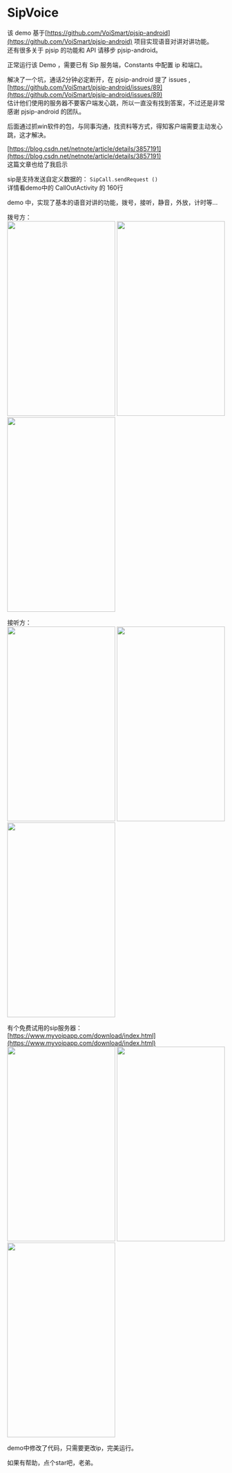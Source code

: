 # SipVoice

该 demo 基于[https://github.com/VoiSmart/pjsip-android](https://github.com/VoiSmart/pjsip-android)
项目实现语音对讲对讲功能。    
还有很多关于 pjsip 的功能和 API 请移步 pjsip-android。  
    
正常运行该 Demo ，需要已有 Sip 服务端，Constants 中配置 ip 和端口。 

解决了一个坑，通话2分钟必定断开，在 pjsip-android 提了 issues ,[https://github.com/VoiSmart/pjsip-android/issues/89](https://github.com/VoiSmart/pjsip-android/issues/89)  
估计他们使用的服务器不要客户端发心跳，所以一直没有找到答案，不过还是非常感谢 pjsip-android 的团队。

后面通过抓win软件的包，与同事沟通，找资料等方式，得知客户端需要主动发心跳，这才解决。  

[https://blog.csdn.net/netnote/article/details/3857191](https://blog.csdn.net/netnote/article/details/3857191)  
这篇文章也给了我启示  
  
sip是支持发送自定义数据的：
``
SipCall.sendRequest ()
``  
详情看demo中的 CallOutActivity 的 160行  


    
demo 中，实现了基本的语音对讲的功能，拨号，接听，静音，外放，计时等...  
  
  
拨号方：      
<img width = "250" height = "450" src="https://github.com/zhanglihow/SipVoice/blob/master/img/callout_1.png?raw=true" />
<img width = "250" height = "450" src="https://github.com/zhanglihow/SipVoice/blob/master/img/callout_2.png?raw=true" />
<img width = "250" height = "450" src="https://github.com/zhanglihow/SipVoice/blob/master/img/callout_3.png?raw=true" />


接听方：    
<img width = "250" height = "450" src="https://github.com/zhanglihow/SipVoice/blob/master/img/callin_1.png?raw=true" />
<img width = "250" height = "450" src="https://github.com/zhanglihow/SipVoice/blob/master/img/callin_2.png?raw=true" />
<img width = "250" height = "450" src="https://github.com/zhanglihow/SipVoice/blob/master/img/callin_3.png?raw=true" />

有个免费试用的sip服务器：[https://www.myvoipapp.com/download/index.html](https://www.myvoipapp.com/download/index.html)  
<img width = "250" height = "450" src="https://github.com/zhanglihow/SipVoice/blob/master/img/minisipserver.png?raw=true" />
<img width = "250" height = "450" src="https://github.com/zhanglihow/SipVoice/blob/master/img/minisipserver2.png?raw=true" />
<img width = "250" height = "450" src="https://github.com/zhanglihow/SipVoice/blob/master/img/minisipserver3.png?raw=true" />
  
demo中修改了代码，只需要更改ip，完美运行。  
  
  
  
  
  
如果有帮助，点个star吧，老弟。
